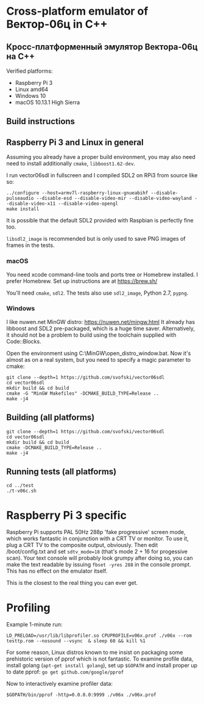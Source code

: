 # Cross-platform emulator of Вектор-06ц in C++
## Кросс-платформенный эмулятор Вектора-06ц на C++

Verified platforms:
 * Raspberry Pi 3
 * Linux amd64
 * Windows 10
 * macOS 10.13.1 High Sierra
  

## Build instructions

## Raspberry Pi 3 and Linux in general

Assuming you already have a proper build environment, you may also need need to install additionally
```cmake```, ```libboost1.62-dev```.

I run vector06sdl in fullscreen and I compiled SDL2 on RPi3 from source like so:
```
../configure --host=armv7l-raspberry-linux-gnueabihf --disable-pulseaudio --disable-esd --disable-video-mir --disable-video-wayland --disable-video-x11 --disable-video-opengl
make install
```
It is possible that the default SDL2 provided with Raspbian is perfectly fine too.

```libsdl2_image``` is recommended but is only used to save PNG images of frames in the tests.

### macOS

You need xcode command-line tools and ports tree or Homebrew installed. I prefer Homebrew. Set up instructions are at https://brew.sh/

You'll need ```cmake```, ```sdl2```. The tests also use ```sdl2_image```, Python 2.7, ```pypng```.

### Windows

I like nuwen.net MinGW distro: https://nuwen.net/mingw.html It already has libboost and SDL2 pre-packaged, which is a huge time saver. Alternatively, it should not be a problem to build using the toolchain supplied with Code::Blocks. 

Open the environment using C:\MinGW\open_distro_window.bat. Now it's almost as on a real system, but you need to specify a magic parameter to cmake:
```
git clone --depth=1 https://github.com/svofski/vector06sdl
cd vector06sdl
mkdir build && cd build
cmake -G "MinGW Makefiles" -DCMAKE_BUILD_TYPE=Release ..
make -j4
```


## Building (all platforms)
```
git clone --depth=1 https://github.com/svofski/vector06sdl
cd vector06sdl
mkdir build && cd build
cmake -DCMAKE_BUILD_TYPE=Release ..
make -j4
```

## Running tests (all platforms)
``` 
cd ../test
./t-v06c.sh
```

# Raspberry Pi 3 specific

Raspberry Pi supports PAL 50Hz 288p 'fake progressive' screen mode, which works fantastic in conjunction 
with a CRT TV or monitor. To use it, plug a CRT TV to the composite output, obviously. Then edit /boot/config.txt and set ```sdtv_mode=18```
(that's mode 2 + 16 for progessive scan).
Your text console will probably look grumpy after doing so, you can make the text readable by issuing 
```fbset -yres 288``` in the console prompt. This has no effect on the emulator itself.

This is the closest to the real thing you can ever get.

# Profiling

Example 1-minute run:
```
LD_PRELOAD=/usr/lib/libprofiler.so CPUPROFILE=v06x.prof ./v06x --rom testtp.rom --nosound --vsync  & sleep 60 && kill %1
```

For some reason, Linux distros known to me insist on packaging some prehistoric version of pprof which is not fantastic. To examine profile data, install golang (```apt-get install golang```), set up ```$GOPATH``` and install proper up to date pprof:
```go get github.com/google/pprof```

Now to interactively examine profiler data:
```
$GOPATH/bin/pprof -http=0.0.0.0:9999 ./v06x ./v06x.prof
```
